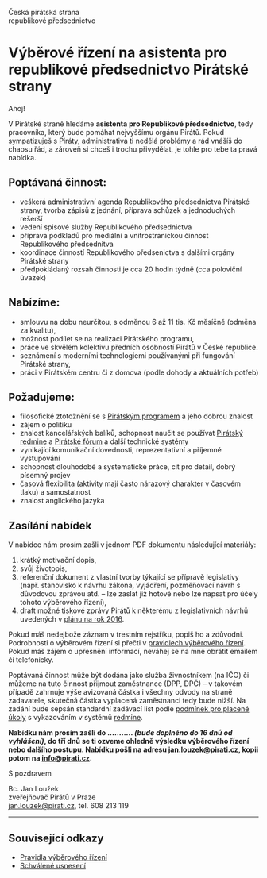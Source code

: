 Česká pirátská strana  
republikové předsednictvo

Výběrové řízení na asistenta pro republikové předsednictvo Pirátské strany
========================

Ahoj!

V Pirátské straně hledáme **asistenta pro Republikové předsednictvo**, tedy pracovníka, který bude pomáhat nejvyššímu orgánu Pirátů. Pokud sympatizuješ s Piráty, administrativa ti nedělá problémy a rád vnášíš do chaosu řád, a zároveň si chceš i trochu přivydělat, je tohle pro tebe ta pravá nabídka. 

## Poptávaná činnost:

* veškerá administrativní agenda Republikového předsednictva Pirátské strany, tvorba zápisů z jednání, příprava schůzek a jednoduchých rešerší
* vedení spisové služby Republikového předsednictva
* příprava podkladů pro mediální a vnitrostranickou činnost Republikového předsednitva
* koordinace činností Republikového předsenictva s dalšími orgány Pirátské strany
* předpokládaný rozsah činnosti je cca 20 hodin týdně (cca poloviční úvazek)

## Nabízíme:

* smlouvu na dobu neurčitou, s odměnou 6 až 11 tis. Kč měsíčně (odměna za kvalitu),
* možnost podílet se na realizaci Pirátského programu,
* práce ve skvělém kolektivu předních osobností Pirátů v České republice.
* seznámení s moderními technologiemi používanými při fungování Pirátské strany,
* práci v Pirátském centru či z domova (podle dohody a aktuálních potřeb)

## Požadujeme:

* filosofické ztotožnění se s [Pirátským programem][program] a jeho dobrou znalost
* zájem o politiku
* znalost kancelářských balíků, schopnost naučit se používat [Pirátský redmine][redmine] a [Pirátské fórum][forum] a další technické systémy
* vynikající komunikační dovednosti, reprezentativní a příjemné vystupování
* schopnost dlouhodobé a systematické práce, cit pro detail, dobrý písemný projev
* časová flexibilita (aktivity mají často nárazový charakter v časovém tlaku) a samostatnost
* znalost anglického jazyka

[program]: https://www.pirati.cz/program/start
[forum]: https://forum.pirati.cz
[redmine]: https://redmine.pirati.cz/

## Zasílání nabídek

V nabídce nám prosím zašli v jednom PDF dokumentu následující materiály: 

1. krátký motivační dopis,
2. svůj životopis,
3. referenční dokument z vlastní tvorby týkající se přípravě legislativy (např. stanovisko k návrhu zákona, vyjádření, pozměňovací návrh s důvodovou zprávou atd. – lze zaslat již hotové nebo lze napsat pro účely tohoto výběrového řízení),
4. draft možné tiskové zprávy Pirátů k některému z legislativních návrhů uvedených v [plánu na rok 2016][plan].

[plan]: https://redmine.pirati.cz/projects/senat/roadmap

Pokud máš nedejbože záznam v trestním rejstříku, popiš ho a zdůvodni. Podrobnosti o výběrovém řízení si přečti v [pravidlech výběrového řízení](pravidla.md). Pokud máš zájem o upřesnění informací, neváhej se na mne obrátit emailem či telefonicky.

Poptávaná činnost může být dodána jako služba živnostníkem (na IČO) či můžeme na tuto činnost přijmout zaměstnance (DPP, DPČ) – v takovém případě zahrnuje výše avizovaná částka i všechny odvody na straně zadavatele, skutečná částka vyplacená zaměstnanci tedy bude nižší. Na zadání bude sepsán standardní zadávací list podle [podmínek pro placené úkoly](https://github.com/pirati-cz/sablony/blob/4b07ba675434ee634c527909d537122264cc712e/ukoly/podminky/podminky.md) s vykazováním v systémů [redmine][redmine].

**Nabídku nám prosím zašli do ........... *(bude doplněno do 16 dnů od vyhlášení)*, do tří dnů se ti ozveme ohledně výsledku výběrového řízení nebo dalšího postupu. Nabídku pošli na adresu <jan.louzek@pirati.cz>, kopii potom na <info@pirati.cz>.**

S pozdravem 

Bc. Jan Loužek  
zveřejňovač Pirátů v Praze  
<jan.louzek@pirati.cz>, tel. 608 213 119

----

## Související odkazy

* [Pravidla výběrového řízení](pravidla.md)
* [Schválené usnesení](usneseni.md) 
